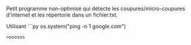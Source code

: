 Petit programme non-optimisé qui détecte les coupures/micro-coupures d'internet et les répertorie dans un fichier.txt.

Utilisant ```py
os.system("ping -n 1 google.com")
```
>ososos
